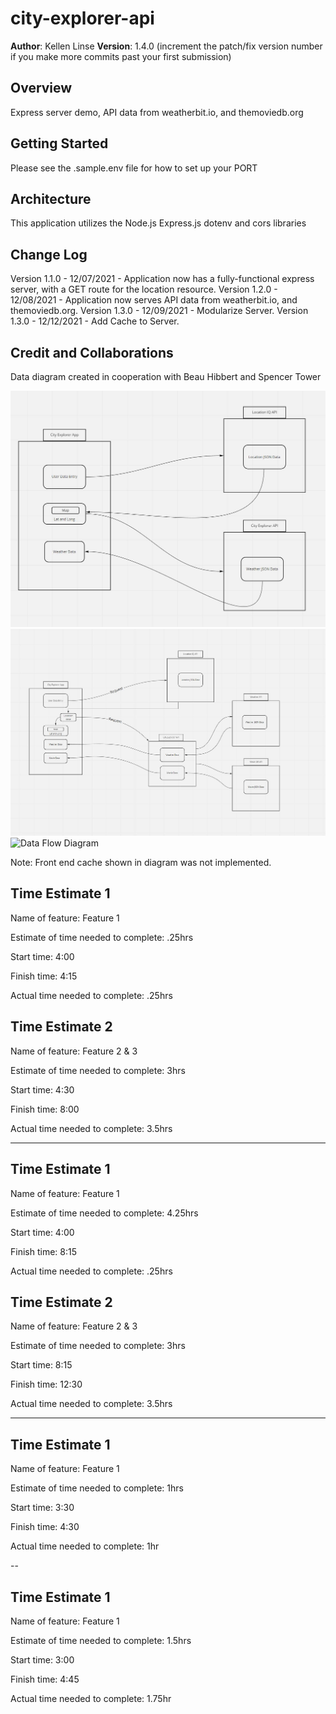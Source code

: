 # city-explorer-api

**Author**: Kellen Linse
**Version**: 1.4.0 (increment the patch/fix version number if you make more commits past your first submission)

## Overview

Express server demo, API data from weatherbit.io, and themoviedb.org
<!-- Provide a high level overview of what this application is and why you are building it, beyond the fact that it's an assignment for this class. (i.e. What's your problem domain?) -->

## Getting Started

Please see the .sample.env file for how to set up your PORT
<!-- What are the steps that a user must take in order to build this app on their own machine and get it running? -->

## Architecture
This application utilizes the Node.js Express.js dotenv and cors libraries
<!-- Provide a detailed description of the application design. What technologies (languages, libraries, etc) you're using, and any other relevant design information. -->

## Change Log

Version 1.1.0 - 12/07/2021 - Application now has a fully-functional express server, with a GET route for the location resource.
Version 1.2.0 - 12/08/2021 - Application now serves API data from weatherbit.io, and themoviedb.org.
Version 1.3.0 - 12/09/2021 - Modularize Server.
Version 1.3.0 - 12/12/2021 - Add Cache to Server.
<!-- Use this area to document the iterative changes made to your application as each feature is successfully implemented. Use time stamps. Here's an example:

01-01-2001 4:59pm - Application now has a fully-functional express server, with a GET route for the location resource. -->

## Credit and Collaborations

Data diagram created in cooperation with Beau Hibbert and Spencer Tower
<!-- Give credit (and a link) to other people or resources that helped you build this application. -->

![Data Flow Diagram](./README_resources/Data_Flow_Diagram_Lab_2.JPG)
![Data Flow Diagram](./README_resources/DataFlow_v3.1.JPG)
![Data Flow Diagram](./README_resources/DataFlow_v4.JPG)

Note: Front end cache shown in diagram was not implemented.

## Time Estimate 1

Name of feature: Feature 1

Estimate of time needed to complete: .25hrs

Start time: 4:00

Finish time: 4:15

Actual time needed to complete: .25hrs

## Time Estimate 2

Name of feature: Feature 2 & 3

Estimate of time needed to complete: 3hrs

Start time: 4:30

Finish time: 8:00

Actual time needed to complete: 3.5hrs

---

## Time Estimate 1

Name of feature: Feature 1

Estimate of time needed to complete: 4.25hrs

Start time: 4:00

Finish time: 8:15

Actual time needed to complete: .25hrs

## Time Estimate 2

Name of feature: Feature 2 & 3

Estimate of time needed to complete: 3hrs

Start time: 8:15

Finish time: 12:30

Actual time needed to complete: 3.5hrs

---

## Time Estimate 1

Name of feature: Feature 1

Estimate of time needed to complete: 1hrs

Start time: 3:30

Finish time: 4:30

Actual time needed to complete: 1hr

--

## Time Estimate 1

Name of feature: Feature 1

Estimate of time needed to complete: 1.5hrs

Start time: 3:00

Finish time: 4:45

Actual time needed to complete: 1.75hr
